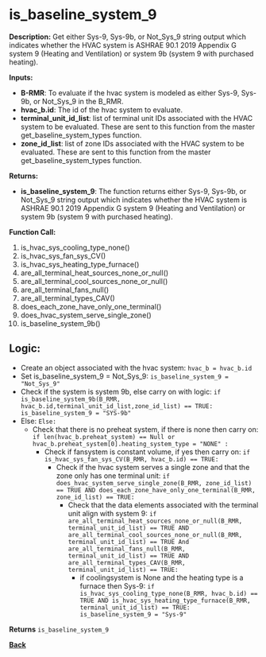 # is_baseline_system_9  

**Description:** Get either Sys-9, Sys-9b, or Not_Sys_9 string output which indicates whether the HVAC system is ASHRAE 90.1 2019 Appendix G system 9 (Heating and Ventilation) or system 9b (system 9 with purchased heating).  

**Inputs:**  
- **B-RMR**: To evaluate if the hvac system is modeled as either Sys-9, Sys-9b, or Not_Sys_9 in the B_RMR.   
- **hvac_b.id**: The id of the hvac system to evaluate.  
- **terminal_unit_id_list**: list of terminal unit IDs associated with the HVAC system to be evaluated. These are sent to this function from the master get_baseline_system_types function.
- **zone_id_list**: list of zone IDs associated with the HVAC system to be evaluated. These are sent to this function from the master get_baseline_system_types function.

**Returns:**  
- **is_baseline_system_9**: The function returns either Sys-9, Sys-9b, or Not_Sys_9 string output which indicates whether the HVAC system is ASHRAE 90.1 2019 Appendix G system 9 (Heating and Ventilation) or system 9b (system 9 with purchased heating).   

**Function Call:**
1. is_hvac_sys_cooling_type_none()
2. is_hvac_sys_fan_sys_CV()  
3. is_hvac_sys_heating_type_furnace()
4. are_all_terminal_heat_sources_none_or_null()  
5. are_all_terminal_cool_sources_none_or_null()
6. are_all_terminal_fans_null()  
7. are_all_terminal_types_CAV()   
8. does_each_zone_have_only_one_terminal()    
9. does_hvac_system_serve_single_zone()  
10. is_baseline_system_9b()  


## Logic:    
- Create an object associated with the hvac system: `hvac_b = hvac_b.id`  
- Set is_baseline_system_9 = Not_Sys_9: `is_baseline_system_9 = "Not_Sys_9"`    
- Check if the system is system 9b, else carry on with logic: `if is_baseline_system_9b(B_RMR, hvac_b.id,terminal_unit_id_list,zone_id_list) == TRUE: is_baseline_system_9 = "SYS-9b"`
- Else: `Else:`    
    - Check that there is no preheat system, if there is none then carry on: `if len(hvac_b.preheat_system) == Null or hvac_b.preheat_system[0].heating_system_type = "NONE" :`     
        - Check if fansystem is constant volume, if yes then carry on: `if is_hvac_sys_fan_sys_CV(B_RMR, hvac_b.id) == TRUE:`  
            - Check if the hvac system serves a single zone and that the zone only has one terminal unit: `if does_hvac_system_serve_single_zone(B_RMR, zone_id_list) == TRUE AND does_each_zone_have_only_one_terminal(B_RMR, zone_id_list) == TRUE:`     
                - Check that the data elements associated with the terminal unit align with system 9: `if are_all_terminal_heat_sources_none_or_null(B_RMR, terminal_unit_id_list) == TRUE AND are_all_terminal_cool_sources_none_or_null(B_RMR, terminal_unit_id_list) == TRUE And are_all_terminal_fans_null(B_RMR, terminal_unit_id_list) == TRUE AND are_all_terminal_types_CAV(B_RMR, terminal_unit_id_list) == TRUE:`        
                    - if coolingsystem is None and the heating type is a furnace then Sys-9: `if is_hvac_sys_cooling_type_none(B_RMR, hvac_b.id) == TRUE AND is_hvac_sys_heating_type_furnace(B_RMR, terminal_unit_id_list) == TRUE: is_baseline_system_9 = "Sys-9"`   

**Returns** `is_baseline_system_9`  



**[Back](../../_toc.md)**
